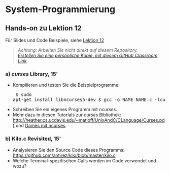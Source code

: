 # System-Programmierung
## Hands-on zu Lektion 12
Für Slides und Code Beispiele, siehe [Lektion 12](../../../fhnw-syspr/blob/master/12/README.md)

> *Achtung: Arbeiten Sie nicht direkt auf diesem Repository.*<br/>
> *[Erstellen Sie eine persönliche Kopie, mit diesem GitHub Classroom Link](https://classroom.github.com/a/7hemXyvV).*

### a) *curses* Library, 15'
* Kompilieren und testen Sie die Beispielprogramme:<pre>
    $ sudo apt-get install libncurses5-dev
    $ gcc -o NAME NAME.c -lcurses</pre>
* Schreiben Sie ein eigenes Programm mit *ncurses*.
* Mehr dazu in diesen Tutorials zur *curses* Bibliothek:<br/>http://heather.cs.ucdavis.edu/~matloff/UnixAndC/CLanguage/Curses.pdf und [Games mit ncurses](https://www.viget.com/articles/game-programming-in-c-with-the-ncurses-library/).

### b) Kilo.c Revisited, 15'
* Analysieren Sie den Source Code dieses Programms: https://github.com/antirez/kilo/blob/master/kilo.c
* Welche Terminal-spezifischen Calls werden im Code verwendet und wozu?
